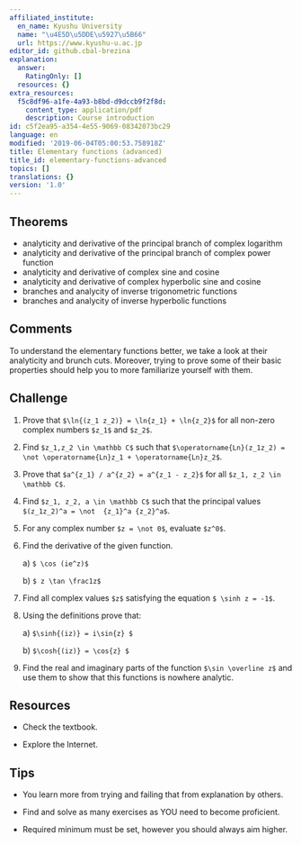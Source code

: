 ```yaml
---
affiliated_institute:
  en_name: Kyushu University
  name: "\u4E5D\u5DDE\u5927\u5B66"
  url: https://www.kyushu-u.ac.jp
editor_id: github.cbal-brezina
explanation:
  answer:
    RatingOnly: []
  resources: {}
extra_resources:
  f5c8df96-a1fe-4a93-b8bd-d9dccb9f2f8d:
    content_type: application/pdf
    description: Course introduction
id: c5f2ea95-a354-4e55-9069-08342073bc29
language: en
modified: '2019-06-04T05:00:53.758918Z'
title: Elementary functions (advanced)
title_id: elementary-functions-advanced
topics: []
translations: {}
version: '1.0'
---
```







## Theorems


- analyticity and derivative of the principal branch of  complex logarithm
- analyticity and derivative  of the principal branch of  complex power function
- analyticity and derivative of complex sine and cosine
- analyticity and derivative of complex hyperbolic sine and cosine
- branches and analycity of inverse trigonometric functions
- branches and analycity of inverse hyperbolic functions





## Comments

To understand the elementary functions better, we take a look at their analyticity and brunch cuts. Moreover, trying to prove some of their basic properties should help you to more familiarize yourself with them.







## Challenge

1. Prove that `$\ln{(z_1 z_2)} = \ln{z_1} + \ln{z_2}$` for all non-zero complex numbers `$z_1$` and `$z_2$`. 

2. Find `$z_1,z_2 \in \mathbb C$` such that `$\operatorname{Ln}(z_1z_2) = \not \operatorname{Ln}z_1 + \operatorname{Ln}z_2$`.


3. Prove that `$a^{z_1} / a^{z_2} = a^{z_1 - z_2}$` for all `$z_1, z_2 \in \mathbb C$`.

4. Find `$z_1, z_2, a \in \mathbb C$` such that the principal values `$(z_1z_2)^a = \not  {z_1}^a {z_2}^a$`.

5. For any complex number `$z = \not 0$`, evaluate `$z^0$`.

6. Find the derivative of the given function.

   a) `$ \cos (ie^z)$`
   
   b) `$ z \tan \frac1z$`
   
7.  Find all complex values `$z$` satisfying the equation `$ \sinh z = -1$`.

8. Using the definitions prove that:

   a) `$\sinh{(iz)} = i\sin{z} $`
   
   b) `$\cosh{(iz)} = \cos{z} $`

9. Find the real and imaginary parts of the function `$\sin \overline z$` and use them to show that this functions is nowhere analytic.




## Resources

- Check the textbook.


- Explore the Internet.


## Tips


- You learn more from trying and failing that from  explanation by others.

- Find and solve as many exercises as YOU need to become proficient.

- Required minimum must be set, however you should always aim higher.






